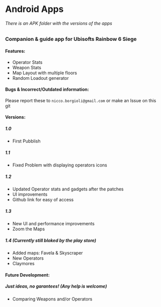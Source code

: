 # Android Apps

###### There is an APK folder with the versions of the apps

### Companion & guide app for Ubisofts Rainbow 6 Siege

#### Features:

- Operator Stats
- Weapon Stats
- Map Layout with multiple floors
- Random Loadout generator

#### Bugs & Incorrect/Outdated information:

Please report these to `nicco.borgioli@gmail.com` or make an Issue on this git

#### Versions:

##### 1.0

- First Pubblish

##### 1.1

- Fixed Problem with displaying operators icons

##### 1.2

- Updated Operator stats and gadgets after the patches
- UI improvements
- Github link for easy of access

##### 1.3

- New UI and performance improvements
- Zoom the Maps

##### 1.4 (Currently still bloked by the play store)

- Added maps: Favela & Skyscraper
- New Operators
- Claymores

#### Future Development:

##### Just ideas, no garantees! (Any help is welcome)

- Comparing Weapons and/or Operators
